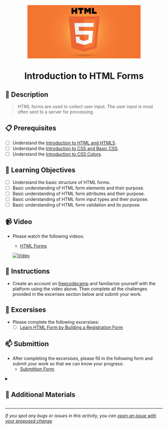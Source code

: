 <div align="center">
    <img src="../images/html5.jpg" alt="Logo" height="170" align="center">
    <h1 align="center">Introduction to HTML Forms</h1>
</div>

## 📝 Description
> HTML forms are used to collect user input. The user input is most often sent to a server for processing.

## 📋 Prerequisites
- [ ] Understand the [Introduction to HTML and HTML5](https://github.com/Kick-StartDev/web-development-basic-curriculum/blob/responsive-web-design/responsive-web-design/introduction-to-html-and-html5.md).
- [ ] Understand the [Introduction to CSS and Basic CSS](https://github.com/Kick-StartDev/web-development-basic-curriculum/blob/responsive-web-design/responsive-web-design/introduction-to-css-and-basic-css.md).
- [ ] Understand the [Introduction to CSS Colors](https://github.com/Kick-StartDev/web-development-basic-curriculum/blob/responsive-web-design/responsive-web-design/introduction-to-css-colors.md).

## 🎯 Learning Objectives
- [ ] Understand the basic structure of HTML forms.
- [ ] Basic understanding of HTML form elements and their purpose.
- [ ] Basic understanding of HTML form attributes and their purpose.
- [ ] Basic understanding of HTML form input types and their purpose.
- [ ] Basic understanding of HTML form validation and its purpose.

## 📹 Video

- Please watch the following videos:
    - <a href="https://www.youtube.com/watch?v=2O8pkybH6po" target="_blank">HTML Forms</a>

    [![Video](https://img.youtube.com/vi/2O8pkybH6po/0.jpg)](https://www.youtube.com/watch?v=2O8pkybH6po)

## 🔧 Instructions
- Create an account on [freecodecamp](freecodecamp.org) and familiarize yourself with the platform using the video above.
Then complete all the challenges provided in the excerises section below and submit your work.

## 🚀 Excersises
- Please complete the following excersises:
    - [ ] [Learn HTML Form by Building a Registration Form](https://www.freecodecamp.org/learn/2022/responsive-web-design/learn-html-form-by-building-a-registration-form/step-1)

## 📫 Submittion
- After completing the excersises, please fill in the following form and submit your work so that we can know your progress:
    - [Submittion Form](https://airtable.com/shrTKszJIyALWIPnb).

<details>
    <summary>
        <h2>📌 Additional Materials</h2>
    </summary>
    <hr style="height:1px;border-width:0;color:gray;background-color:dark">
    <i>
        These are all optional, but if you're interested in exploring this topic further, here are some resources to help you.
    </i>

<br>
    <ul>
        <li><a href="https://www.w3schools.com/html/html_forms.asp" target="_blank">HTML Forms</a></li>
        <li><a href="https://www.youtube.com/watch?v=2O8pkybH6po" target="_blank">HTML Forms</a></li>
        <li><a href="https://www.youtube.com/watch?v=9DCpQG1KVGk" target="_blank">How to use freecodecamp</a></li>
    </ul>
</details>

------

_If you spot any bugs or issues in this activity, you can [open an issue with your proposed change](https://github.com/Kick-StartDev/web-development-basic-curriculum/issues/new)_